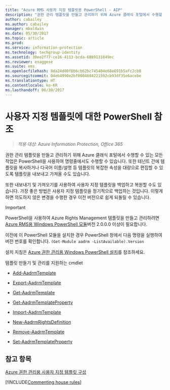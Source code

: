 ```yaml
---
title: "Azure RMS 사용자 지정 템플릿용 PowerShell - AIP"
description: "권한 관리 템플릿을 만들고 관리하기 위해 Azure 클래식 포털에서 수행할 수 있는 모든 작업은 PowerShell을 사용하여 명령줄에서도 수행할 수 있습니다. 또한 테넌트 간에 템플릿을 복사하거나 다국어 이름/설명 등 템플릿의 복잡한 속성을 대량으로 편집할 수 있도록 템플릿을 내보내고 가져올 수도 있습니다."
author: cabailey
ms.author: cabailey
manager: mbaldwin
ms.date: 05/30/2017
ms.topic: article
ms.prod: 
ms.service: information-protection
ms.technology: techgroup-identity
ms.assetid: 30ee2f77-ce16-4113-bcda-6089131849ec
ms.reviewer: esaggese
ms.suite: ems
ms.openlocfilehash: 8da24d00f6b6cb62bc745404e68e691b5afc2cb8
ms.sourcegitcommit: 04eb4990e2bf0004684221592cb93df35e6acebe
ms.translationtype: HT
ms.contentlocale: ko-KR
ms.lasthandoff: 06/30/2017
---
```

# <a name="powershell-reference-for-custom-templates"></a>사용자 지정 템플릿에 대한 PowerShell 참조

>*적용 대상: Azure Information Protection, Office 365*

권한 관리 템플릿을 만들고 관리하기 위해 Azure 클래식 포털에서 수행할 수 있는 모든 작업은 PowerShell을 사용하여 명령줄에서도 수행할 수 있습니다. 또한 테넌트 간에 템플릿을 복사하거나 다국어 이름/설명 등 템플릿의 복잡한 속성을 대량으로 편집할 수 있도록 템플릿을 내보내고 가져올 수도 있습니다.

또한 내보내기 및 가져오기를 사용하여 사용자 지정 템플릿을 백업하고 복원할 수도 있습니다. 가장 좋은 방법은 사용자 지정 템플릿을 정기적으로 백업하는 것입니다. 이렇게 하면 의도하지 않은 변경을 수행한 경우 이전 버전으로 쉽게 되돌릴 수 있습니다.

> [!IMPORTANT]
> PowerShell을 사용하여 Azure Rights Management 템플릿을 만들고 관리하려면 [Azure RMS용 Windows PowerShell 모듈](https://go.microsoft.com/fwlink/?LinkId=257721)버전 2.0.0.0 이상이 필요합니다.
> 
> 이전에 이 PowerShell 모듈을 설치한 경우 PowerShell 창에서 다음 명령을 실행하여 버전 번호를 확인합니다. `(Get-Module aadrm -ListAvailable).Version`

설치 지침은 [Azure 권한 관리용 Windows PowerShell 설치](install-powershell.md)를 참조하세요.

템플릿 만들기 및 관리를 지원하는 cmdlet

- [Add-AadrmTemplate](/powershell/module/aadrm/add-aadrmtemplate)

- [Export-AadrmTemplate](/powershell/module/aadrm/export-aadrmtemplate)

- [Get-AadrmTemplate](/powershell/module/aadrm/get-aadrmtemplate)

- [Get-AadrmTemplateProperty](/powershell/module/aadrm/get-aadrmtemplateproperty)

- [Import-AadrmTemplate](/powershell/module/aadrm/import-aadrmtemplate)

- [New-AadrmRightsDefinition](/powershell/module/aadrm/new-aadrmrightsdefinition)

- [Remove-AadrmTemplate](/powershell/module/aadrm/remove-aadrmtemplate)

- [Set-AadrmTemplateProperty](/powershell/module/aadrm/set-aadrmtemplateproperty)



## <a name="see-also"></a>참고 항목
[Azure 권한 관리용 사용자 지정 템플릿 구성](configure-custom-templates.md)

[!INCLUDE[Commenting house rules](../includes/houserules.md)]
